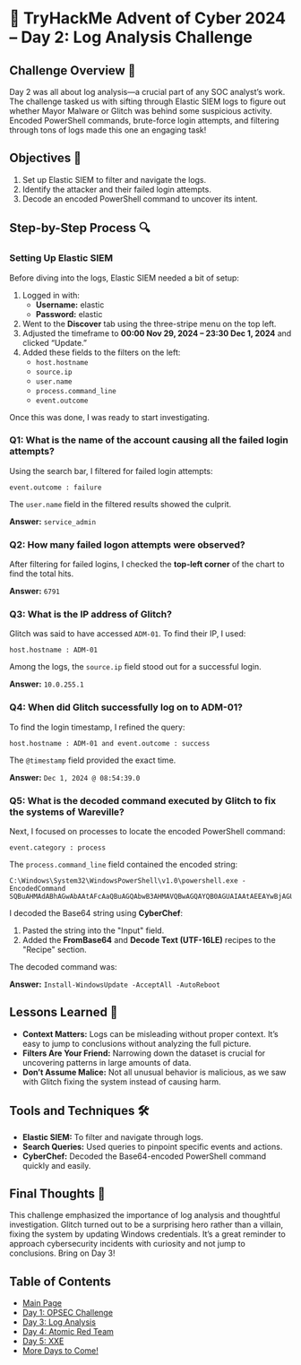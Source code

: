 # 🎄 TryHackMe Advent of Cyber 2024 – Day 2: Log Analysis Challenge

## Challenge Overview 🎅

Day 2 was all about log analysis—a crucial part of any SOC analyst’s work. The challenge tasked us with sifting through Elastic SIEM logs to figure out whether Mayor Malware or Glitch was behind some suspicious activity. Encoded PowerShell commands, brute-force login attempts, and filtering through tons of logs made this one an engaging task!

## Objectives 🎯

1. Set up Elastic SIEM to filter and navigate the logs.  
2. Identify the attacker and their failed login attempts.  
3. Decode an encoded PowerShell command to uncover its intent.  

## Step-by-Step Process 🔍

### Setting Up Elastic SIEM

Before diving into the logs, Elastic SIEM needed a bit of setup:
1. Logged in with:
   - **Username:** elastic  
   - **Password:** elastic  
2. Went to the **Discover** tab using the three-stripe menu on the top left.
3. Adjusted the timeframe to **00:00 Nov 29, 2024 – 23:30 Dec 1, 2024** and clicked “Update.”
4. Added these fields to the filters on the left:
   - `host.hostname`
   - `source.ip`
   - `user.name`
   - `process.command_line`
   - `event.outcome`

Once this was done, I was ready to start investigating.

### Q1: What is the name of the account causing all the failed login attempts?

Using the search bar, I filtered for failed login attempts:

```
event.outcome : failure
```

The `user.name` field in the filtered results showed the culprit.

**Answer:** `service_admin`

### Q2: How many failed logon attempts were observed?

After filtering for failed logins, I checked the **top-left corner** of the chart to find the total hits.

**Answer:** `6791`

### Q3: What is the IP address of Glitch?

Glitch was said to have accessed `ADM-01`. To find their IP, I used:

```
host.hostname : ADM-01
```

Among the logs, the `source.ip` field stood out for a successful login.

**Answer:** `10.0.255.1`

### Q4: When did Glitch successfully log on to ADM-01?

To find the login timestamp, I refined the query:

```
host.hostname : ADM-01 and event.outcome : success
```

The `@timestamp` field provided the exact time.

**Answer:** `Dec 1, 2024 @ 08:54:39.0`

### Q5: What is the decoded command executed by Glitch to fix the systems of Wareville?

Next, I focused on processes to locate the encoded PowerShell command:

```
event.category : process
```

The `process.command_line` field contained the encoded string:

```
C:\Windows\System32\WindowsPowerShell\v1.0\powershell.exe -EncodedCommand SQBuAHMAdABhAGwAbAAtAFcAaQBuAGQAbwB3AHMAVQBwAGQAYQB0AGUAIAAtAEEAYwBjAGUAcAB0AEEAbABsACAALQBBAHUAdABvAFIAZQBiAG8AbwB0AA==
```

I decoded the Base64 string using **CyberChef**:
1. Pasted the string into the "Input" field.
2. Added the **FromBase64** and **Decode Text (UTF-16LE)** recipes to the "Recipe" section.

The decoded command was:

**Answer:** `Install-WindowsUpdate -AcceptAll -AutoReboot`

## Lessons Learned 🌟

- **Context Matters:** Logs can be misleading without proper context. It’s easy to jump to conclusions without analyzing the full picture.
- **Filters Are Your Friend:** Narrowing down the dataset is crucial for uncovering patterns in large amounts of data.
- **Don’t Assume Malice:** Not all unusual behavior is malicious, as we saw with Glitch fixing the system instead of causing harm.

## Tools and Techniques 🛠️

- **Elastic SIEM:** To filter and navigate through logs.  
- **Search Queries:** Used queries to pinpoint specific events and actions.  
- **CyberChef:** Decoded the Base64-encoded PowerShell command quickly and easily.  

## Final Thoughts 🎁

This challenge emphasized the importance of log analysis and thoughtful investigation. Glitch turned out to be a surprising hero rather than a villain, fixing the system by updating Windows credentials. It’s a great reminder to approach cybersecurity incidents with curiosity and not jump to conclusions. Bring on Day 3!

## Table of Contents

- [Main Page](README.md)
- [Day 1: OPSEC Challenge](day1.md)
- [Day 3: Log Analysis](day3.md)
- [Day 4: Atomic Red Team](day4.md)
- [Day 5: XXE](day5.md)
- [More Days to Come!](#)
